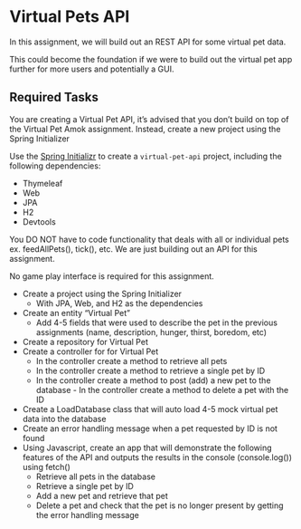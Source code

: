 # Virtual Pets API 

In this assignment, we will build out an REST API for some virtual pet data. 

This could become the foundation if we were to build out the virtual pet app further for more users and potentially a GUI. 




## Required Tasks 

You are creating a Virtual Pet API, it’s advised that you don’t build on top of the Virtual Pet Amok assignment. Instead, create a new project using the Spring Initializer

Use the [Spring Initializr](https://start.spring.io) to create a `virtual-pet-api` project, including the following dependencies:
- Thymeleaf
- Web
- JPA
- H2
- Devtools


You DO NOT have to code functionality that deals with all or individual pets ex. feedAllPets(), tick(), etc. We are just building out an API for this assignment.

No game play interface is required for this assignment.

  - Create a project using the Spring Initializer 
    - With JPA, Web, and H2 as the dependencies 
  - Create an entity “Virtual Pet” 
    - Add 4-5 fields that were used to describe the pet in the previous assignments (name, description, hunger, thirst, boredom, etc) 
  - Create a repository for Virtual Pet 
  - Create a controller for for Virtual Pet 
    - In the controller create a method to retrieve all pets 
    - In the controller create a method to retrieve a single pet by ID 
    - In the controller create a method to post (add) a new pet to the database - In the controller create a method to delete a pet with the ID 
  - Create a LoadDatabase class that will auto load 4-5 mock virtual pet data into the database 
  - Create an error handling message when a pet requested by ID is not found
  - Using Javascript, create an app that will demonstrate the following features of the API and outputs the results in the console (console.log()) using fetch()
    - Retrieve all pets in the database 
    - Retrieve a single pet by ID 
    - Add a new pet and retrieve that pet 
    - Delete a pet and check that the pet is no longer present by getting the error handling message







